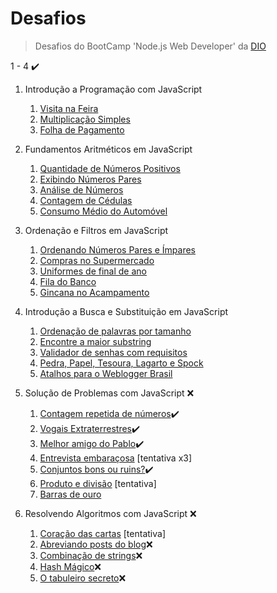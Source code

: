 # Desafios

> Desafios do BootCamp 'Node.js Web Developer' da [DIO]

1 - 4 ✔️

1. Introdução a Programação com JavaScript

   1. [Visita na Feira](1-Introdução_a_Programação_com_JavaScript/1-Visita_na_Feira/desafio1.md)
   2. [Multiplicação Simples](1-Introdução_a_Programação_com_JavaScript/2-Multiplicação_Simples/desafio2.md)
   3. [Folha de Pagamento](1-Introdução_a_Programação_com_JavaScript/3-Folha_de_Pagamento/desafio3.md)

2. Fundamentos Aritméticos em JavaScript

   1. [Quantidade de Números Positivos](2-Fundamentos_Aritméticos_em_JavaScript/1-Quantidade_de_Números_Positivos/desafio1.md)
   2. [Exibindo Números Pares](2-Fundamentos_Aritméticos_em_JavaScript/2-Exibindo_Números_Pares/desafio2.md)
   3. [Análise de Números](2-Fundamentos_Aritméticos_em_JavaScript/3-Análise_de_Números/desafio3.md)
   4. [Contagem de Cédulas](2-Fundamentos_Aritméticos_em_JavaScript/4-Contagem_de_Cédulas/desafio4.md)
   5. [Consumo Médio do Automóvel](2-Fundamentos_Aritméticos_em_JavaScript/5-Consumo_Médio_do_Automóvel/desafio5.md)

3. Ordenação e Filtros em JavaScript

   1. [Ordenando Números Pares e Ímpares](3-Ordenação_e_Filtros_em_JavaScript/1-Ordenando_Números_Pares_e_Ímpares/desafio1.md)
   2. [Compras no Supermercado](3-Ordenação_e_Filtros_em_JavaScript/2-Compras_no_Supermercado/desafio2.md)
   3. [Uniformes de final de ano](3-Ordenação_e_Filtros_em_JavaScript/3-Uniformes_de_final_de_ano/desafio3.md)
   4. [Fila do Banco](3-Ordenação_e_Filtros_em_JavaScript/4-Fila_do_Banco/desafio4.md)
   5. [Gincana no Acampamento](3-Ordenação_e_Filtros_em_JavaScript/5-Gincana_no_Acampamento/desafio5.md)

4. Introdução a Busca e Substituição em JavaScript

   1. [Ordenação de palavras por tamanho](4-Introdução_a_Busca_e_Substituição_em_JavaScript/1-Ordenação_de_palavras_por_tamanho/desafio1.md)
   2. [Encontre a maior substring](4-Introdução_a_Busca_e_Substituição_em_JavaScript/2-Encontre_a_maior_substring/desafio2.md)
   3. [Validador de senhas com requisitos](4-Introdução_a_Busca_e_Substituição_em_JavaScript/3-Validador_de_senhas_com_requisitos/desafio3.md)
   4. [Pedra, Papel, Tesoura, Lagarto e Spock](4-Introdução_a_Busca_e_Substituição_em_JavaScript/4-Pedra,Papel,Tesoura,Lagarto_e_Spock/desafio4.md)
   5. [Atalhos para o Weblogger Brasil](4-Introdução_a_Busca_e_Substituição_em_JavaScript/5-Atalhos_para_o_Weblogger_Brasil/desafio5.md)

5. Solução de Problemas com JavaScript ❌

   1. [Contagem repetida de números](5-Solução_de_Problemas_com_JavaScript/1-Contagem_repetida_de_números/desafio1.md)✔️
   2. [Vogais Extraterrestres](5-Solução_de_Problemas_com_JavaScript/2-Vogais_Extraterrestres/desafio2.md)✔️
   3. [Melhor amigo do Pablo](5-Solução_de_Problemas_com_JavaScript/3-Melhor_amigo_do_Pablo/desafio3.md)✔️
   4. [Entrevista embaraçosa](5-Solução_de_Problemas_com_JavaScript/4-Entrevista_embaraçosa/desafio4.md) [tentativa x3]
   5. [Conjuntos bons ou ruins?](5-Solução_de_Problemas_com_JavaScript/5-Conjuntos_bons_ou_ruins/desafio5.md)✔️
   6. [Produto e divisão](5-Solução_de_Problemas_com_JavaScript/6-Produto_e_divisão/desafio6.md) [tentativa]
   7. [Barras de ouro](5-Solução_de_Problemas_com_JavaScript/7-Barras_de_ouro/desafio7.md)

6. Resolvendo Algoritmos com JavaScript ❌

   1. [Coração das cartas](6-Resolvendo_Algoritmos_com_JavaScript/1-Coração_das_cartas/desafio1.md) [tentativa]
   2. [Abreviando posts do blog](6-Resolvendo_Algoritmos_com_JavaScript/2-Abreviando_posts_do_blog/desafio2.md)❌
   3. [Combinação de strings](6-Resolvendo_Algoritmos_com_JavaScript/3-Combinação_de_strings/desafio3.md)❌
   4. [Hash Mágico](6-Resolvendo_Algoritmos_com_JavaScript/4-Hash_Mágico/desafio4.md)❌
   5. [O tabuleiro secreto](6-Resolvendo_Algoritmos_com_JavaScript/5-O_tabuleiro_secreto/desafio5.md)❌

[dio]: https://digitalinnovation.one/
